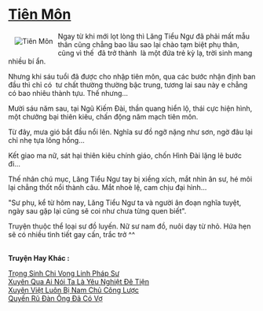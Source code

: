 <a href="https://utruyen.com/tien-mon/17604/" title="Tiên Môn"><h1>Tiên Môn</h1></a><div style="display:table"><img align="right" style="float: left; padding: 10px;" src="https://utruyen.com/images/story/200x260/tien-mon.jpg" alt="Tiên Môn">Ngay từ khi mới lọt lòng thì Lăng Tiểu Ngư đã phải mất mẫu thân cũng chẳng bao lâu sao lại chào tạm biệt phụ thân, cũng vì thế  đã trở thành  là một đứa trẻ kỳ lạ, trời sinh mang nhiều bí ẩn.<p></p>Nhưng khi sáu tuổi đã được cho nhập tiên môn, qua các bước nhận định ban đầu thì chỉ có  tư chất thường thường bậc trung, tương lai sau này e chẳng có bao nhiêu thành tựu. Thế nhưng...<p></p>Mười sáu năm sau, tại Ngũ Kiếm Đài, thần quang hiển lộ, thái cực hiện hình, một chưởng bại thiên kiêu, chấn động năm mạch tiên môn.<p></p>Từ đây, mưa gió bắt đầu nổi lên. Nghĩa sư đồ ngỡ nặng như sơn, ngờ đâu lại chỉ nhẹ tựa lông hồng...<p></p>Kết giao ma nữ, sát hại thiên kiêu chính giáo, chốn Hình Đài lặng lẽ bước đi...<p></p>Thế nhân chú mục, Lăng Tiểu Ngư tay bị xiềng xích, mắt nhìn ân sư, hé môi lại chẳng thốt nổi thành câu. Mắt nhoè lệ, cam chịu đại hình...<p></p>"Sư phụ, kể từ hôm nay, Lăng Tiểu Ngư ta và người ân đoạn nghĩa tuyệt, ngày sau gặp lại cũng sẽ coi như chưa từng quen biết".<p></p>Truyện thuộc thể loại sư đồ luyến. Nữ sư nam đồ, nuôi dạy từ nhỏ. Hứa hẹn sẽ có nhiều tình tiết gay cấn, trắc trở ^^</div><p><br><b>Truyện Hay Khác :</b></p><a href="https://utruyen.com/trong-sinh-chi-vong-linh-phap-su/16601/" alt="Trọng Sinh Chi Vong Linh Pháp Sư">Trọng Sinh Chi Vong Linh Pháp Sư</a><br/><a href="https://dammyh.wordpress.com/2019/11/07/xuyen-qua-ai-noi-ta-la-yeu-nghiet-de-tien/" alt="Xuyên Qua Ai Nói Ta Là Yêu Nghiệt Đê Tiện">Xuyên Qua Ai Nói Ta Là Yêu Nghiệt Đê Tiện</a><br/><a href="https://dammy2019.blogspot.com/2019/11/xuyen-viet-luon-bi-nam-chu-cong-luoc.html" alt="Xuyên Việt Luôn Bị Nam Chủ Công Lược">Xuyên Việt Luôn Bị Nam Chủ Công Lược</a><br/><a href="https://github.com/quanluxury/truyenhot/tree/master/truyenhay/19225/" alt="Quyến Rũ Đàn Ông Đã Có Vợ">Quyến Rũ Đàn Ông Đã Có Vợ</a><br/>